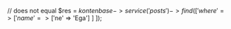 // does not equal
$res = $kontenbase->service('posts')->find([
	'where' => [
		'name' => ['$ne' => 'Ega']
	]
]);